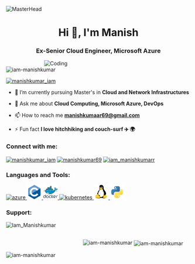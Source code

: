![MasterHead](https://im.ezgif.com/tmp/ezgif-1-1e1f2725af.gif)

<h1 align="center">Hi 👋, I'm Manish</h1>
<h3 align="center">Ex-Senior Cloud Engineer, Microsoft Azure</h3>
<img align="right" alt="Coding" width="400" src="https://cdn.dribbble.com/users/1162077/screenshots/3848914/programmer.gif">

<p align="left"> <img src="https://komarev.com/ghpvc/?username=iam-manishkumar&label=Profile%20views&color=0e75b6&style=flat" alt="iam-manishkumar" /> </p>

<p align="left"> <a href="https://twitter.com/manishkumar_iam" target="blank"><img src="https://img.shields.io/twitter/follow/manishkumar_iam?logo=twitter&style=for-the-badge" alt="manishkumar_iam" /></a> </p>

- 📖 I’m currently pursuing Master's in **Cloud and Network Infrastructures**

- 💬 Ask me about **Cloud Computing, Microsoft Azure, DevOps**

- 📫 How to reach me **manishkumaar69@gmail.com**

- ⚡ Fun fact **I love hitchhiking and couch-surf ✈️ 🌍**

<h3 align="left">Connect with me:</h3>
<p align="left">
<a href="https://twitter.com/manishkumar_iam" target="blank"><img align="center" src="https://raw.githubusercontent.com/rahuldkjain/github-profile-readme-generator/master/src/images/icons/Social/twitter.svg" alt="manishkumar_iam" height="30" width="40" /></a>
<a href="https://linkedin.com/in/manishkumar69" target="blank"><img align="center" src="https://raw.githubusercontent.com/rahuldkjain/github-profile-readme-generator/master/src/images/icons/Social/linked-in-alt.svg" alt="manishkumar69" height="30" width="40" /></a>
<a href="https://instagram.com/iam_manishkumarr" target="blank"><img align="center" src="https://raw.githubusercontent.com/rahuldkjain/github-profile-readme-generator/master/src/images/icons/Social/instagram.svg" alt="iam_manishkumarr" height="30" width="40" /></a>
</p>

<h3 align="left">Languages and Tools:</h3>
<p align="left"> <a href="https://azure.microsoft.com/en-in/" target="_blank" rel="noreferrer"> <img src="https://www.vectorlogo.zone/logos/microsoft_azure/microsoft_azure-icon.svg" alt="azure" width="40" height="40"/> </a> <a href="https://www.cprogramming.com/" target="_blank" rel="noreferrer"> <img src="https://raw.githubusercontent.com/devicons/devicon/master/icons/c/c-original.svg" alt="c" width="40" height="40"/> </a> <a href="https://www.docker.com/" target="_blank" rel="noreferrer"> <img src="https://raw.githubusercontent.com/devicons/devicon/master/icons/docker/docker-original-wordmark.svg" alt="docker" width="40" height="40"/> </a> <a href="https://kubernetes.io" target="_blank" rel="noreferrer"> <img src="https://www.vectorlogo.zone/logos/kubernetes/kubernetes-icon.svg" alt="kubernetes" width="40" height="40"/> </a> <a href="https://www.linux.org/" target="_blank" rel="noreferrer"> <img src="https://raw.githubusercontent.com/devicons/devicon/master/icons/linux/linux-original.svg" alt="linux" width="40" height="40"/> </a> <a href="https://www.python.org" target="_blank" rel="noreferrer"> <img src="https://raw.githubusercontent.com/devicons/devicon/master/icons/python/python-original.svg" alt="python" width="40" height="40"/> </a> </p>

<h3 align="left">Support:</h3>
<p><a href="https://www.buymeacoffee.com/Iam_Manishkumar"> <img align="left" src="https://cdn.buymeacoffee.com/buttons/v2/default-yellow.png" height="50" width="210" alt="Iam_Manishkumar" /></a></p><br><br>

<p><img align="left" src="https://github-readme-stats.vercel.app/api/top-langs?username=iam-manishkumar&show_icons=true&locale=en&layout=compact" alt="iam-manishkumar" /></p>

<p>&nbsp;<img align="center" src="https://github-readme-stats.vercel.app/api?username=iam-manishkumar&show_icons=true&locale=en" alt="iam-manishkumar" /></p>

<p><img align="center" src="https://github-readme-streak-stats.herokuapp.com/?user=iam-manishkumar&" alt="iam-manishkumar" /></p>
